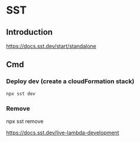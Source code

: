



# SST

## Introduction

https://docs.sst.dev/start/standalone

## Cmd

### Deploy dev (create a cloudFormation stack)

    npx sst dev

### Remove


npx sst remove


https://docs.sst.dev/live-lambda-development